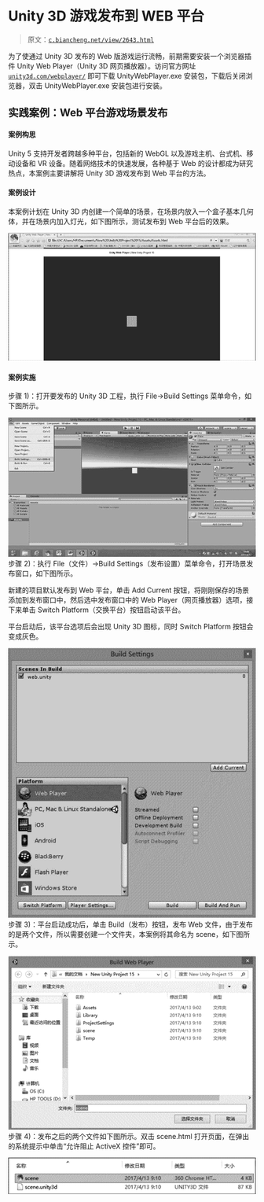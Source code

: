 # Unity 3D 游戏发布到 WEB 平台

> 原文：[`c.biancheng.net/view/2643.html`](http://c.biancheng.net/view/2643.html)

为了使通过 Unity 3D 发布的 Web 版游戏运行流畅，前期需要安装一个浏览器插件 Unity Web Player（Unity 3D 网页播放器）。访问官方网址 [`unity3d.com/webplayer/`](http://unity3d.com/webplayer/) 即可下载 UnityWebPlayer.exe 安装包，下载后关闭浏览器，双击 UnityWebPlayer.exe 安装包进行安装。

## 实践案例：Web 平台游戏场景发布

#### 案例构思

Unity 5 支持开发者跨越多种平台，包括新的 WebGL 以及游戏主机、台式机、移动设备和 VR 设备。随着网络技术的快速发展，各种基于 Web 的设计都成为研究热点，本案例主要讲解将 Unity 3D 游戏发布到 Web 平台的方法。

#### 案例设计

本案例计划在 Unity 3D 内创建一个简单的场景，在场景内放入一个盒子基本几何体，并在场景内加入灯光，如下图所示，测试发布到 Web 平台后的效果。

![web 平台发布效果测试](img/5936943b7f5134423cf6a9a262c95718.png)

#### 案例实施

步骤 1)：打开要发布的 Unity 3D 工程，执行 File→Build Settings 菜单命令，如下图所示。

![Build Setting 命令](img/9b411217f22282901221d662652f1077.png)
步骤 2)：执行 File（文件）→Build Settings（发布设置）菜单命令，打开场景发布窗口，如下图所示。

新建的项目默认发布到 Web 平台，单击 Add Current 按钮，将刚刚保存的场景添加到发布窗口中，然后选中发布窗口中的 Web Player（网页播放器）选项，接下来单击 Switch Platform（交换平台）按钮启动该平台。

平台启动后，该平台选项后会出现 Unity 3D 图标，同时 Switch Platform 按钮会变成灰色。

![场景发布窗口](img/2e79596e17b72d0f25e0c9121303b68e.png)
步骤 3)：平台启动成功后，单击 Build（发布）按钮，发布 Web 文件，由于发布的是两个文件，所以需要创建一个文件夹，本案例将其命名为 scene，如下图所示。

![发布文件设置](img/0db05a7c5047aa9cab8272e30776734f.png)
步骤 4)：发布之后的两个文件如下图所示。双击 scene.html 打开页面，在弹出的系统提示中单击“允许阻止 ActiveX 控件”即可。

![发布后文件](img/c7981433b7d9808c7777a88381c98ad8.png)